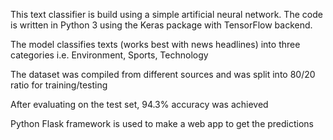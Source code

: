 This text classifier is build using a simple artificial neural network. The code is written in Python 3 using the Keras package with TensorFlow backend.

The model classifies texts (works best with news headlines) into three categories i.e. Environment, Sports, Technology

The dataset was compiled from different sources and was split into 80/20 ratio for training/testing

After evaluating on the test set, 94.3% accuracy was achieved

Python Flask framework is used to make a web app to get the predictions

